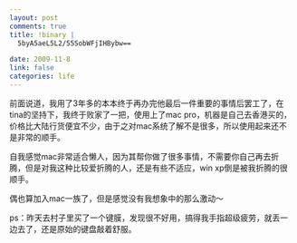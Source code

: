 ```yaml
--- 
layout: post
comments: true
title: !binary |
  5byA5aeL5L2/55SobWFjIHBybw==

date: 2009-11-8
link: false
categories: life
---
```

前面说道，我用了3年多的本本终于再办完他最后一件重要的事情后罢工了，在tina的坚持下，我终于败家了一把，使用上了mac pro，机器是自己去香港买的，价格比大陆行货便宜不少，由于之对mac系统了解不是很多，所以使用起来还不是非常的顺手。

自我感觉mac非常适合懒人，因为其帮你做了很多事情，不需要你自己再去折腾，但是对我这种比较爱折腾的人，还是有些不适应，win xp倒是被我折腾的很顺手。

偶也算加入mac一族了，但是感觉没有我想象中的那么激动～

ps：昨天去村子里买了一个键膜，发现很不好用，搞得我手指超级疲劳，就丢一边去了，还是原始的键盘敲着舒服。

